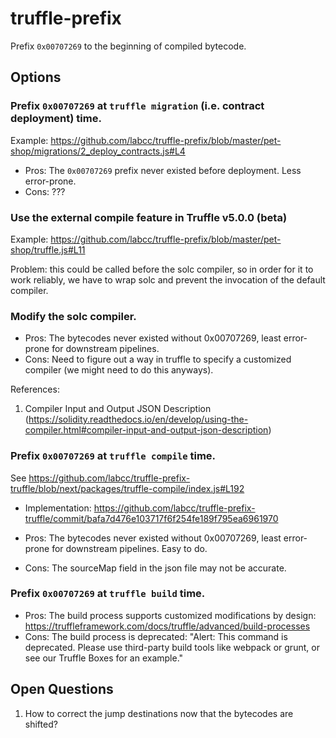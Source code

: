 # truffle-prefix

Prefix `0x00707269` to the beginning of compiled bytecode.

## Options

### Prefix `0x00707269` at `truffle migration` (i.e. contract deployment) time.

Example: https://github.com/labcc/truffle-prefix/blob/master/pet-shop/migrations/2_deploy_contracts.js#L4

* Pros: The `0x00707269` prefix never existed before deployment. Less error-prone.
* Cons: ???

### Use the external compile feature in Truffle v5.0.0 (beta)

Example: https://github.com/labcc/truffle-prefix/blob/master/pet-shop/truffle.js#L11

Problem: this could be called before the solc compiler, so in order
for it to work reliably, we have to wrap solc and prevent the
invocation of the default compiler.

### Modify the solc compiler.

* Pros: The bytecodes never existed without 0x00707269, least
  error-prone for downstream pipelines.
* Cons: Need to figure out a way in truffle to specify a customized
  compiler (we might need to do this anyways).

References:

1.  Compiler Input and Output JSON Description (https://solidity.readthedocs.io/en/develop/using-the-compiler.html#compiler-input-and-output-json-description)

### Prefix `0x00707269` at `truffle compile` time.

See https://github.com/labcc/truffle-prefix-truffle/blob/next/packages/truffle-compile/index.js#L192

* Implementation: https://github.com/labcc/truffle-prefix-truffle/commit/bafa7d476e103717f6f254fe189f795ea6961970

* Pros: The bytecodes never existed without 0x00707269, least
  error-prone for downstream pipelines. Easy to do.
* Cons: The sourceMap field in the json file may not be accurate.

### Prefix `0x00707269` at `truffle build` time.

* Pros: The build process supports customized modifications by design:
  https://truffleframework.com/docs/truffle/advanced/build-processes
* Cons: The build process is deprecated: "Alert: This command is
  deprecated. Please use third-party build tools like webpack or
  grunt, or see our Truffle Boxes for an example."

## Open Questions

1. How to correct the jump destinations now that the bytecodes are
   shifted?
